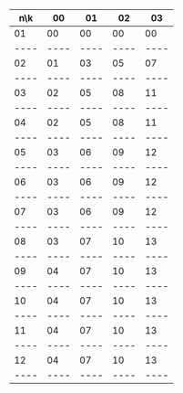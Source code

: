 n\k| 00 | 01 | 02 | 03 |
----|----|----|----|----|
 01 | 00 | 00 | 00 | 00 |
----|----|----|----|----|
 02 | 01 | 03 | 05 | 07 |
----|----|----|----|----|
 03 | 02 | 05 | 08 | 11 |
----|----|----|----|----|
 04 | 02 | 05 | 08 | 11 |
----|----|----|----|----|
 05 | 03 | 06 | 09 | 12 |
----|----|----|----|----|
 06 | 03 | 06 | 09 | 12 |
----|----|----|----|----|
 07 | 03 | 06 | 09 | 12 |
----|----|----|----|----|
 08 | 03 | 07 | 10 | 13 |
----|----|----|----|----|
 09 | 04 | 07 | 10 | 13 |
----|----|----|----|----|
 10 | 04 | 07 | 10 | 13 |
----|----|----|----|----|
 11 | 04 | 07 | 10 | 13 |
----|----|----|----|----|
 12 | 04 | 07 | 10 | 13 |
----|----|----|----|----|